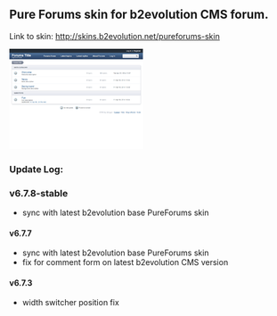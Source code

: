 ## Pure Forums skin for b2evolution CMS forum.

Link to skin: http://skins.b2evolution.net/pureforums-skin

<img src="skinshot.png"/>

### Update Log:

### v6.7.8-stable
- sync with latest b2evolution base PureForums skin

#### v6.7.7
- sync with latest b2evolution base PureForums skin
- fix for comment form on latest b2evolution CMS version

#### v6.7.3
- width switcher position fix
